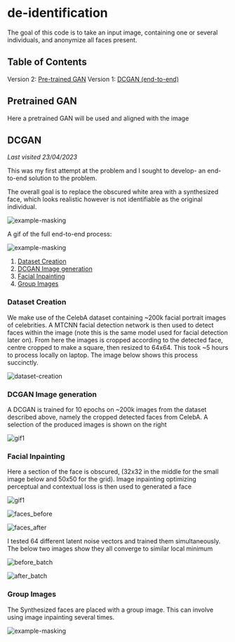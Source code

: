 # de-identification

The goal of this code is to take an input image, containing one or several individuals, and anonymize all faces present.

## Table of Contents
Version 2: [ Pre-trained GAN](#pretrained-gan)
Version 1: [ DCGAN (end-to-end)](#dcgan)

## Pretrained GAN

Here a pretrained GAN will be used and aligned with the image

## DCGAN

*Last visited 23/04/2023*

This was my first attempt at the problem and I sought to develop- an end-to-end solution to the problem.

The overall goal is to replace the obscured white area with a synthesized face, which looks realistic however is not identifiable as the original individual.

![example-masking](dev-notebooks/end-to-end-test/final.png)

A gif of the full end-to-end process:

![example-masking](dev-notebooks/end-to-end-test/full_process.gif)


1. [Dataset Creation](#dataset-creation)
2. [DCGAN Image generation](#dcgan-image-generation)
3. [Facial Inpainting](#facial-inpainting)
4. [Group Images](#group-images)


### Dataset Creation

We make use of the CelebA dataset containing ~200k facial portrait images of celebrities. A MTCNN facial detection network is then used to detect faces within the image (note this is the same model used for facial detection later on). From here the images is cropped according to the detected face, centre cropped to make a square, then resized to 64x64. This took ~5 hours to process locally on laptop. The image below shows this process succinctly.

![dataset-creation](dev-notebooks/media/dataset-creation.png)

### DCGAN Image generation

A DCGAN is trained for 10 epochs on ~200k images from the dataset described above, namely the cropped detected faces from CelebA. A selection of the produced images is shown on the right

![gif1](dev-notebooks/media/gan-real-fake.png)

### Facial Inpainting

Here a section of the face is obscured, (32x32 in the middle for the small image below and 50x50 for the grid). Image inpainting optimizing perceptual and contextual loss is then used to generated a face

![gif1](dev-notebooks/media/10-epochs-gan-fast.gif)

![faces_before](dev-notebooks/media/faces_before.png)

![faces_after](dev-notebooks/media/faces_after.png)

I tested 64 different latent noise vectors and trained them simultaneously. The below two images show they all converge to similar local minimum

![before_batch](dev-notebooks/media/before_batch.png)

![after_batch](dev-notebooks/media/after_batch.png)


### Group Images

The Synthesized faces are placed with a group image. This can involve using image inpainting several times.


![example-masking](dev-notebooks/media/example-masking.png)







